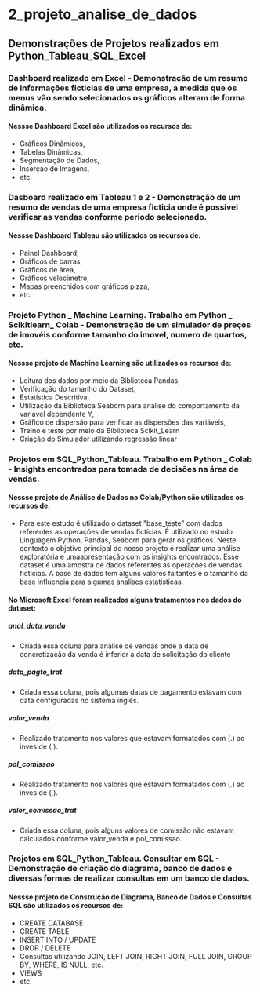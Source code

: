 # 2_projeto_analise_de_dados

## Demonstrações de Projetos realizados em Python_Tableau_SQL_Excel

### Dashboard realizado em Excel - Demonstração de um resumo de informações ficticias de uma empresa, a medida que os menus vão sendo selecionados os gráficos alteram de forma dinâmica.
#### Nessse Dashboard Excel são utilizados os recursos de:
- Gráficos Dinâmicos, 
- Tabelas Dinâmicas, 
- Segmentação de Dados, 
- Inserção de Imagens,
- etc.

### Dasboard realizado em Tableau 1 e 2 - Demonstração de um resumo de vendas de uma empresa ficticia onde é possivel verificar as vendas conforme periodo selecionado.
#### Nessse Dashboard Tableau são utilizados os recursos de:
- Painel Dashboard, 
- Gráficos de barras, 
- Gráficos de área, 
- Gráficos velocímetro,
- Mapas preenchidos com gráficos pizza,
- etc.

### Projeto Python _ Machine Learning. Trabalho em Python _ Scikitlearn_ Colab - Demonstração de um simulador de preços de imovéis conforme tamanho do imovel, numero de quartos, etc.
#### Nessse projeto de Machine Learning são utilizados os recursos de:
- Leitura dos dados por meio da Biblioteca Pandas,
- Verificação do tamanho do Dataset,
- Estatística Descritiva,
- Utilização da Biblioteca Seaborn para análise do comportamento da variável dependente Y,
- Gráfico de dispersão para verificar as dispersões das variáveis,
- Treino e teste por meio da Biblioteca Scikit_Learn
- Criação do Simulador utilizando regressão linear

### Projetos em SQL_Python_Tableau. Trabalho em Python _ Colab - Insights encontrados para tomada de decisões na área de vendas.
#### Nessse projeto de Análise de Dados no Colab/Python são utilizados os recursos de:
- Para este estudo é utilizado o dataset "base_teste" com dados referentes as operações de vendas fictícias.
É utilizado no estudo Linguagem Python, Pandas, Seaborn para gerar os gráficos.
Neste contexto o objetivo principal do nosso projeto é realizar uma análise exploratória e umaapresentação com os insights encontrados.
Esse dataset é uma amostra de dados referentes as operações de vendas fictícias. A base de dados tem alguns valores faltantes e o tamanho da base influencia para algumas analises estatisticas.
#### No Microsoft Excel foram realizados alguns tratamentos nos dados do dataset:
##### anal_data_venda
- Criada essa coluna para análise de vendas onde a data de concretização da venda é inferior a data de solicitação do cliente
##### data_pagto_trat
- Criada essa coluna, pois algumas datas de pagamento estavam com data configuradas no sistema inglês.
##### valor_venda
- Realizado tratamento nos valores que estavam formatados com (.) ao invès de (,).
##### pol_comissao
- Realizado tratamento nos valores que estavam formatados com (.) ao invès de (,).
##### valor_comissao_trat
- Criada essa coluna, pois alguns valores de comissão não estavam calculados conforme valor_venda e pol_comissao.

### Projetos em SQL_Python_Tableau. Consultar em SQL - Demonstração de criação do diagrama, banco de dados e  diversas formas de realizar consultas em um banco de dados.
#### Nessse projeto de Construção de Diagrama, Banco de Dados e Consultas SQL são utilizados os recursos de:
- CREATE DATABASE
- CREATE TABLE
- INSERT INTO / UPDATE
- DROP / DELETE
- Consultas utilizando JOIN, LEFT JOIN, RIGHT JOIN, FULL JOIN, GROUP BY, WHERE, IS NULL, etc.
- VIEWS
- etc.
